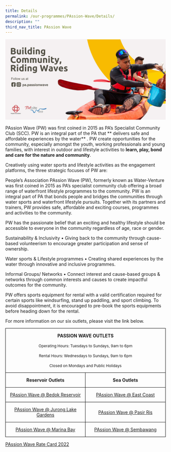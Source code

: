 ```yaml
---
title: Details
permalink: /our-programmes/PAssion-Wave/Details/
description: ""
third_nav_title: PAssion Wave
---
```

<img style="width:600px" src="/images/Our%20Programmes/PW%20Updated.jpg">

PAssion Wave (PW) was first coined in 2015 as PA’s Specialist Community Club (SCC). PW is an integral part of the PA that ** delivers safe and affordable experiences by the water** . PW create opportunities for the community, especially amongst the youth, working professionals and young families, with interest in outdoor and lifestyle activities to **learn, play, bond and care for the nature and community**. 

Creatively using water sports and lifestyle activities as the engagement platforms, the three strategic focuses of PW are:


People’s Association PAssion Wave (PW), formerly known as Water-Venture was first coined in 2015 as PA’s specialist community club offering a broad range of waterfront lifestyle programmes to the community. PW is an integral part of PA that bonds people and bridges the communities through water sports and waterfront lifestyle pursuits. Together with its partners and trainers, PW provides safe, affordable and exciting courses, programmes and activities to the community.

PW has the passionate belief that an exciting and healthy lifestyle should be accessible to everyone in the community regardless of age, race or gender.

Sustainability & Inclusivity
•	Giving back to the community through cause-based volunteerism to encourage greater participation and sense of ownership.

Water sports & Lifestyle programmes
•	Creating shared experiences by the water through innovative and inclusive programmes.
 
Informal Groups/ Networks
•	Connect interest and cause-based groups & networks through common interests and causes to create impactful outcomes for the community.

PW offers sports equipment for rental with a valid certification required for certain sports like windsurfing, stand up paddling, and sport climbing. To avoid disappointment, it is encouraged to pre-book the sports equipments before heading down for the rental.

For more information on our six outlets, please visit the link below.


<table>
 <tr>
  <td width=501 colspan=2 style='width:375.4pt;border:solid windowtext 1.0pt;
  mso-border-alt:solid windowtext .5pt;padding:0cm 5.4pt 0cm 5.4pt;height:2.0cm'>
  <p align=center style='text-align:center'><b>PASSION WAVE
  OUTLETS</b></p>
  <p align=center style='text-align:center'><span
  style='font-size:9.0pt'>Operating Hours: Tuesdays to Sundays, 9am to 6pm</span></p>
  <p align=center style='text-align:center'><span
  style='font-size:9.0pt'>Rental Hours: Wednesdays to Sundays, 9am to 6pm</span></p>
  <p  align=center style='text-align:center'><span
  style='font-size:9.0pt'>Closed on Mondays and Public Holidays</span></p>
  </td>
 </tr>
 <tr >
  <td width=250 style='width:187.7pt;border:solid windowtext 1.0pt;border-top:
  none;mso-border-top-alt:solid windowtext .5pt;mso-border-alt:solid windowtext .5pt;
  padding:0cm 5.4pt 0cm 5.4pt;height:17.0pt'>
  <p  align=center style='text-align:center'><b>Reservoir
  Outlets</b></p>
  </td>
  <td width=250 style='width:187.7pt;border-top:none;border-left:none;
  border-bottom:solid windowtext 1.0pt;border-right:solid windowtext 1.0pt;
  mso-border-top-alt:solid windowtext .5pt;mso-border-left-alt:solid windowtext .5pt;
  mso-border-alt:solid windowtext .5pt;padding:0cm 5.4pt 0cm 5.4pt;height:17.0pt'>
  <p align=center style='text-align:center'><b>Sea Outlets</b></p>
  </td>
 </tr>
 <tr style='mso-yfti-irow:2;height:17.0pt'>
  <td width=250 style='width:187.7pt;border:solid windowtext 1.0pt;border-top:
  none;mso-border-top-alt:solid windowtext .5pt;mso-border-alt:solid windowtext .5pt;
  padding:0cm 5.4pt 0cm 5.4pt;height:17.0pt'>
  <p align=center style='text-align:center'><a
  href="https://linktr.ee/pwbr"><span class=SpellE><span lang=EN-US
  style='mso-ansi-language:EN-US'>PAssion</span></span><span lang=EN-US
  style='mso-ansi-language:EN-US'> Wave @ Bedok Reservoir </span></a></p>
  </td>
  <td width=250 style='width:187.7pt;border-top:none;border-left:none;
  border-bottom:solid windowtext 1.0pt;border-right:solid windowtext 1.0pt;
  mso-border-top-alt:solid windowtext .5pt;mso-border-left-alt:solid windowtext .5pt;
  mso-border-alt:solid windowtext .5pt;padding:0cm 5.4pt 0cm 5.4pt;height:17.0pt'>
  <p  align=center style='text-align:center'><a
  href="https://linktr.ee/pweastcoast"><span class=SpellE><span lang=EN-US
  style='mso-ansi-language:EN-US'>PAssion</span></span><span lang=EN-US
  style='mso-ansi-language:EN-US'> Wave @ East Coast</span></a></p>
  </td>
 </tr>
 <tr style='mso-yfti-irow:3;height:17.0pt'>
  <td width=250 style='width:187.7pt;border:solid windowtext 1.0pt;border-top:
  none;mso-border-top-alt:solid windowtext .5pt;mso-border-alt:solid windowtext .5pt;
  padding:0cm 5.4pt 0cm 5.4pt;height:17.0pt'>
  <p class=MsoNormal align=center style='text-align:center'><a
  href="https://linktr.ee/pwjlg"><span class=SpellE><span lang=EN-US
  style='mso-ansi-language:EN-US'>PAssion</span></span><span lang=EN-US
  style='mso-ansi-language:EN-US'> Wave @ Jurong Lake Gardens</span></a></p>
  </td>
  <td width=250 style='width:187.7pt;border-top:none;border-left:none;
  border-bottom:solid windowtext 1.0pt;border-right:solid windowtext 1.0pt;
  mso-border-top-alt:solid windowtext .5pt;mso-border-left-alt:solid windowtext .5pt;
  mso-border-alt:solid windowtext .5pt;padding:0cm 5.4pt 0cm 5.4pt;height:17.0pt'>
  <p  align=center style='text-align:center'><a
  href="https://linktr.ee/pwpr"><span class=SpellE><span lang=EN-US
  style='mso-ansi-language:EN-US'>PAssion</span></span><span lang=EN-US
  style='mso-ansi-language:EN-US'> Wave @ </span></a><a
  href="https://linktr.ee/pwpr"><span class=SpellE><span lang=EN-US
  style='mso-ansi-language:EN-US'>Pasir</span></span></a><a
  href="https://linktr.ee/pwpr"><span style='mso-ansi-language:EN-US'> </span></a><a
  href="https://linktr.ee/pwpr"><span class=SpellE><span lang=EN-US
  style='mso-ansi-language:EN-US'>Ris</span></span></a></p>
  </td>
 </tr>
 <tr style='mso-yfti-irow:4;mso-yfti-lastrow:yes;height:17.0pt'>
  <td width=250 style='width:187.7pt;border:solid windowtext 1.0pt;border-top:
  none;mso-border-top-alt:solid windowtext .5pt;mso-border-alt:solid windowtext .5pt;
  padding:0cm 5.4pt 0cm 5.4pt;height:17.0pt'>
  <p class=MsoNormal align=center style='text-align:center'><a
  href="https://linktr.ee/pwmb"><span class=SpellE><span lang=EN-US
  style='mso-ansi-language:EN-US'>PAssion</span></span><span lang=EN-US
  style='mso-ansi-language:EN-US'> Wave @ Marina Bay</span></a></p>
  </td>
  <td width=250 style='width:187.7pt;border-top:none;border-left:none;
  border-bottom:solid windowtext 1.0pt;border-right:solid windowtext 1.0pt;
  mso-border-top-alt:solid windowtext .5pt;mso-border-left-alt:solid windowtext .5pt;
  mso-border-alt:solid windowtext .5pt;padding:0cm 5.4pt 0cm 5.4pt;height:17.0pt'>
  <p class=MsoNormal align=center style='text-align:center'><a
  href="https://linktr.ee/pwsembawang"><span class=SpellE><span lang=EN-US
  style='mso-ansi-language:EN-US'>PAssion</span></span><span lang=EN-US
  style='mso-ansi-language:EN-US'> Wave @ Sembawang</span></a></p>
  </td>
 </tr>
</table>



[PAssion Wave Rate Card 2022](/files/Our%20Programmes/PAssion%20Wave/PAssion%20Wave%20Rate%20Card%202022.pdf)